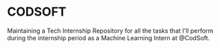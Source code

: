 # CODSOFT
Maintaining a Tech Internship Repository for all the tasks that I'll perform during the internship period as a Machine Learning Intern at @CodSoft.
